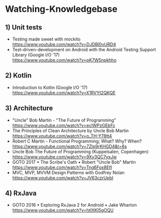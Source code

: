 # Watching-Knowledgebase

## 1) Unit tests </br>

- Testing made sweet with mockito </br>
https://www.youtube.com/watch?v=DJDBl0vURD4 </br>
- Test-driven-development on Android with the Android Testing Support Library (Google I/O '17) </br>
https://www.youtube.com/watch?v=pK7W5npkhho </br>

## 2) Kotlin </br>

- Introduction to Kotlin (Google I/O '17) </br>
https://www.youtube.com/watch?v=X1RVYt2QKQE </br>

## 3) Architecture </br>

- "Uncle" Bob Martin - "The Future of Programming" </br>
https://www.youtube.com/watch?v=ecIWPzGEbFc </br>
- The Principles of Clean Architecture by Uncle Bob Martin </br>
https://www.youtube.com/watch?v=o_TH-Y78tt4
- Robert C Martin - Functional Programming; What? Why? When? </br>
https://www.youtube.com/watch?v=7Zlp9rKHGD4&t=6s </br>
- Uncle Bob The Future of Programming (Kuppelsalen, Copenhagen) </br>
https://www.youtube.com/watch?v=9Xy3QC7yxJw </br>
- GOTO 2017 • The Scribe's Oath • Robert "Uncle Bob" Martin </br>
https://www.youtube.com/watch?v=Tng6Fox8EfI </br>
- MVC, MVP, MVVM Design Patterns with Godfrey Nolan </br>
https://www.youtube.com/watch?v=JV63czrUpbI </br>


## 4) RxJava </br>

- GOTO 2016 • Exploring RxJava 2 for Android • Jake Wharton </br>
https://www.youtube.com/watch?v=htIXKI5gOQU </br>
